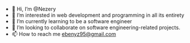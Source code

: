- 👋 Hi, I’m @Nezery
- 👀 I’m interested in web development and programming in all its entirety
- 🌱 I’m currently learning to be a software engineer
- 💞️ I’m looking to collaborate on software engineering-related projects.
- 📫 How to reach me ebenyz95@gmail.com

<!---
Nezery/Nezery is a ✨ special ✨ repository because its `README.md` (this file) appears on your GitHub profile.
You can click the Preview link to take a look at your changes.
--->
